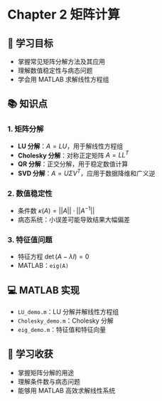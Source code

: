 # Chapter 2 矩阵计算

## 📌 学习目标
- 掌握常见矩阵分解方法及其应用
- 理解数值稳定性与病态问题
- 学会用 MATLAB 求解线性方程组

## 📚 知识点
### 1. 矩阵分解
- **LU 分解**：$A=LU$，用于解线性方程组
- **Cholesky 分解**：对称正定矩阵 $A=LL^T$
- **QR 分解**：正交分解，用于稳定数值计算
- **SVD 分解**：$A=U\Sigma V^T$，应用于数据降维和广义逆

### 2. 数值稳定性
- 条件数 $\kappa(A)=||A||\cdot||A^{-1}||$
- 病态系统：小误差可能导致结果大幅偏差

### 3. 特征值问题
- 特征方程 $\det(A-\lambda I)=0$
- MATLAB：`eig(A)`

## 💻 MATLAB 实现
- `LU_demo.m`：LU 分解并解线性方程组
- `Cholesky_demo.m`：Cholesky 分解
- `eig_demo.m`：特征值和特征向量

## 📝 学习收获
- 掌握矩阵分解的用途
- 理解条件数与病态问题
- 能够用 MATLAB 高效求解线性系统